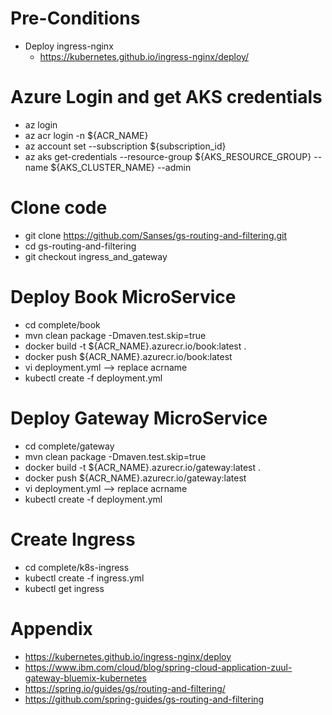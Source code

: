 # Pre-Conditions
- Deploy ingress-nginx
  - https://kubernetes.github.io/ingress-nginx/deploy/

# Azure Login and get AKS credentials
- az login
- az acr login -n ${ACR_NAME}
- az account set --subscription ${subscription_id}
- az aks get-credentials --resource-group ${AKS_RESOURCE_GROUP} --name ${AKS_CLUSTER_NAME} --admin

# Clone code
- git clone https://github.com/Sanses/gs-routing-and-filtering.git
- cd gs-routing-and-filtering
- git checkout ingress_and_gateway

# Deploy Book MicroService
- cd complete/book
- mvn clean package -Dmaven.test.skip=true
- docker build -t ${ACR_NAME}.azurecr.io/book:latest .
- docker push ${ACR_NAME}.azurecr.io/book:latest
- vi deployment.yml --> replace acrname
- kubectl create -f deployment.yml

# Deploy Gateway MicroService
- cd complete/gateway
- mvn clean package -Dmaven.test.skip=true
- docker build -t ${ACR_NAME}.azurecr.io/gateway:latest .
- docker push ${ACR_NAME}.azurecr.io/gateway:latest
- vi deployment.yml --> replace acrname
- kubectl create -f deployment.yml

# Create Ingress
- cd complete/k8s-ingress
- kubectl create -f ingress.yml
- kubectl get ingress

# Appendix
- https://kubernetes.github.io/ingress-nginx/deploy
- https://www.ibm.com/cloud/blog/spring-cloud-application-zuul-gateway-bluemix-kubernetes
- https://spring.io/guides/gs/routing-and-filtering/
- https://github.com/spring-guides/gs-routing-and-filtering
